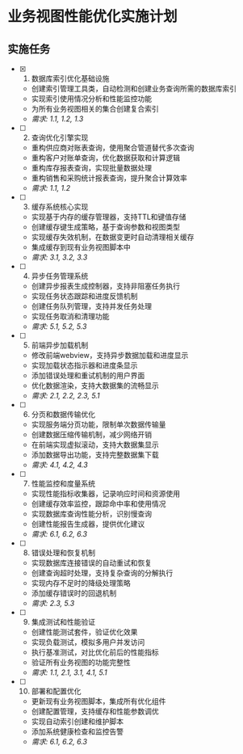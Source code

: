 # 业务视图性能优化实施计划

## 实施任务

- [x] 1. 数据库索引优化基础设施


  - 创建索引管理工具类，自动检测和创建业务查询所需的数据库索引
  - 实现索引使用情况分析和性能监控功能
  - 为所有业务视图相关的集合创建复合索引
  - _需求: 1.1, 1.2, 1.3_

- [ ] 2. 查询优化引擎实现
  - 重构供应商对账表查询，使用聚合管道替代多次查询
  - 重构客户对账单查询，优化数据获取和计算逻辑
  - 重构库存报表查询，实现批量数据处理
  - 重构销售和采购统计报表查询，提升聚合计算效率
  - _需求: 1.1, 1.2_

- [ ] 3. 缓存系统核心实现
  - 实现基于内存的缓存管理器，支持TTL和键值存储
  - 创建缓存键生成策略，基于查询参数和视图类型
  - 实现缓存失效机制，在数据变更时自动清理相关缓存
  - 集成缓存到现有业务视图脚本中
  - _需求: 3.1, 3.2, 3.3_

- [ ] 4. 异步任务管理系统
  - 创建异步报表生成控制器，支持非阻塞任务执行
  - 实现任务状态跟踪和进度反馈机制
  - 创建任务队列管理，支持并发任务处理
  - 实现任务取消和清理功能
  - _需求: 5.1, 5.2, 5.3_

- [ ] 5. 前端异步加载机制
  - 修改前端webview，支持异步数据加载和进度显示
  - 实现加载状态指示器和进度条显示
  - 添加错误处理和重试机制的用户界面
  - 优化数据渲染，支持大数据集的流畅显示
  - _需求: 2.1, 2.2, 2.3, 5.1_

- [ ] 6. 分页和数据传输优化
  - 实现服务端分页功能，限制单次数据传输量
  - 创建数据压缩传输机制，减少网络开销
  - 在前端实现虚拟滚动，支持大数据集显示
  - 添加数据导出功能，支持完整数据集下载
  - _需求: 4.1, 4.2, 4.3_

- [ ] 7. 性能监控和度量系统
  - 实现性能指标收集器，记录响应时间和资源使用
  - 创建缓存效率监控，跟踪命中率和使用情况
  - 实现数据库查询性能分析，识别慢查询
  - 创建性能报告生成器，提供优化建议
  - _需求: 6.1, 6.2, 6.3_

- [ ] 8. 错误处理和恢复机制
  - 实现数据库连接错误的自动重试和恢复
  - 创建查询超时处理，支持复杂查询的分解执行
  - 实现内存不足时的降级处理策略
  - 添加缓存错误时的回退机制
  - _需求: 2.3, 5.3_

- [ ] 9. 集成测试和性能验证
  - 创建性能测试套件，验证优化效果
  - 实现负载测试，模拟多用户并发访问
  - 执行基准测试，对比优化前后的性能指标
  - 验证所有业务视图的功能完整性
  - _需求: 1.1, 2.1, 3.1, 4.1, 5.1_

- [ ] 10. 部署和配置优化
  - 更新现有业务视图脚本，集成所有优化组件
  - 创建配置管理，支持缓存和性能参数调优
  - 实现自动索引创建和维护脚本
  - 添加系统健康检查和监控告警
  - _需求: 6.1, 6.2, 6.3_